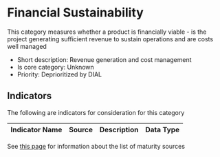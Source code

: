 # Financial Sustainability

This category measures whether a product is financially viable - is the project generating
sufficient revenue to sustain operations and are costs well managed

* Short description: Revenue generation and cost management
* Is core category: Unknown
* Priority: Deprioritized by DIAL


## Indicators

The following are indicators for consideration for this category

| Indicator Name | Source | Description | Data Type |
| --- | --- | --- | --- |


See [this page](sources.md) for information about the list of maturity sources